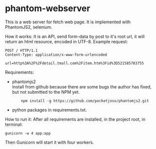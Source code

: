 # phantom-webserver

This is a web server for fetch web page. It is implemented with PhantomJS2, 
selenium.

How it works:
It is an API, send form-data by post to it's root url, it will return an html 
resource, encoded in UTF-8.
Example request:

    POST / HTTP/1.1
    Content-Type: application/x-www-form-urlencoded
    
    url=http%3A%2F%2Fdetail.tmall.com%2Fitem.htm%3Fid%3D521585783755           
    
Requirements:

* phantomjs2  
  Install from github because there are some bugs the author has fixed, but not submitted to the NPM yet.
   
    `     npm install -g https://github.com/pocketjoso/phantomjs2.git              
    ` 
  
* python packages in requirements.txt.
  
How to run it:
After all requirements are installed, in the project root, in terminal:

    gunicorn -w 4 app:app
    
Then Gunicorn will start it with four workers.
